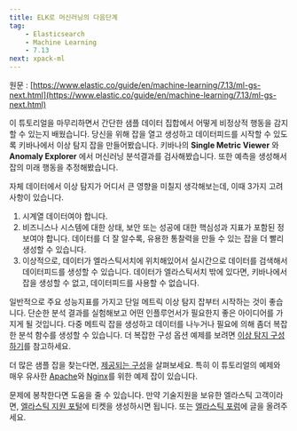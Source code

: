 ```yaml
---
title: ELK로 머신러닝의 다음단계
tag:
    - Elasticsearch
    - Machine Learning
    - 7.13
next: xpack-ml
---
```


원문 : [https://www.elastic.co/guide/en/machine-learning/7.13/ml-gs-next.html](https://www.elastic.co/guide/en/machine-learning/7.13/ml-gs-next.html)

이 튜토리얼을 마무리하면서 간단한 샘플 데이터 집합에서 어떻게 비정상적 행동을 감지할 수 있는지 배웠습니다.
당신을 위해 잡을 열고 생성하고 데이터피드를 시작할 수 있도록 키바나에서 이상 탐지 잡을 만들어봤습니다.
키바나의 **Single Metric Viewer** 와 **Anomaly Explorer** 에서 머신러닝 분석결과를 검사해봤습니다.
또한 예측을 생성해서 잡의 미래 행동을 추정해봤습니다.

자체 데이터에서 이상 탐지가 어디서 큰 영향을 미칠지 생각해보는데, 이때 3가지 고려사항이 있습니다.

1. 시계열 데이터여야 합니다.
2. 비즈니스나 시스템에 대한 상태, 보안 또는 성공에 대한 핵심성과 지표가 포함된 정보여야 합니다.
  데이터를 더 잘 알수록, 유용한 통찰력을 만들 수 있는 잡을 더 빨리 생성할 수 있습니다.
3. 이상적으로, 데이터가 엘라스틱서치에 위치해있어서 실시간으로 데이터를 검색해서 데이터피드를 생성할 수 있습니다.
  데이터가 엘라스틱서치 밖에 있다면, 키바나에서 잡을 생성할 수 없고, 데이터피드를 사용할 수 없습니다.

일반적으로 주요 성능지표를 가지고 단일 메트릭 이상 탐지 잡부터 시작하는 것이 좋습니다.
단순한 분석 결과를 실험해보고 어떤 인플루언서가 필요한지 좋은 아이디어를 가지게 될 것입니다.
다중 메트릭 잡을 생성하고 데이터를 나누거나 필요에 의해 좀더 복잡한 분석 함수를 생성할 수 있습니다.
더 복잡한 구성 옵션 예제를 보려면 [이상 탐지 구성하기](./ml-configuration.md)를 참고하세요.

더 많은 샘플 잡을 찾는다면, [제공되는 구성](./ootb-ml-jobs.md)을 살펴보세요.
특히 이 튜토리얼의 예제와 매우 유사한 [Apache](./ootb-ml-jobs-apache.md)와 [Nginx](./ootb-ml-jobs-nginx.md)를 위한 예제 잡이 있습니다.

문제에 봉착한다면 도움을 줄 수 있습니다.
만약 기술지원을 보유한 엘라스틱 고객이라면, [엘라스틱 지원 포털](http://support.elastic.co/)에 티켓을 생성하시면 됩니다.
또는 [엘라스틱 포럼](https://discuss.elastic.co/)에 글을 올려주세요.